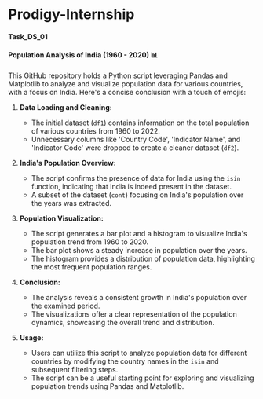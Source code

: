 # Prodigy-Internship

#### Task_DS_01

#### Population Analysis of India (1960 - 2020) 📊

This GitHub repository holds a Python script leveraging Pandas and Matplotlib to analyze and visualize population data for various countries, with a focus on India. Here's a concise conclusion with a touch of emojis:

1. **Data Loading and Cleaning:**
   - The initial dataset (`df1`) contains information on the total population of various countries from 1960 to 2022.
   - Unnecessary columns like 'Country Code', 'Indicator Name', and 'Indicator Code' were dropped to create a cleaner dataset (`df2`).

2. **India's Population Overview:**
   - The script confirms the presence of data for India using the `isin` function, indicating that India is indeed present in the dataset.
   - A subset of the dataset (`cont`) focusing on India's population over the years was extracted.

3. **Population Visualization:**
   - The script generates a bar plot and a histogram to visualize India's population trend from 1960 to 2020.
   - The bar plot shows a steady increase in population over the years.
   - The histogram provides a distribution of population data, highlighting the most frequent population ranges.

4. **Conclusion:**
   - The analysis reveals a consistent growth in India's population over the examined period.
   - The visualizations offer a clear representation of the population dynamics, showcasing the overall trend and distribution.

5. **Usage:**
   - Users can utilize this script to analyze population data for different countries by modifying the country names in the `isin` and subsequent filtering steps.
   - The script can be a useful starting point for exploring and visualizing population trends using Pandas and Matplotlib.
